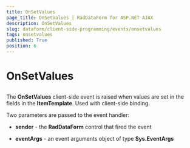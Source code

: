 ```yaml
---
title: OnSetValues
page_title: OnSetValues | RadDataForm for ASP.NET AJAX 
description: OnSetValues
slug: dataform/client-side-programming/events/onsetvalues
tags: onsetvalues
published: True
position: 6
---
```


# OnSetValues



## 

The **OnSetValues** client-side event is raised when values are set in the fields in the **ItemTemplate**. Used with client-side binding.

Two parameters are passed to the event handler:

* **sender** - the **RadDataForm** control that fired the event

* **eventArgs** - an event arguments object of type **Sys.EventArgs**
